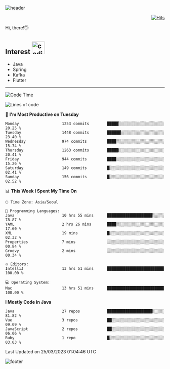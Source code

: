 ![header](https://capsule-render.vercel.app/api?type=soft&color=gradient&text=%20%20Jeff%20%20&fontAlign=30&fontSize=30&textBg=true&desc=Backend%20Developer&descAlign=60&descAlignY=50&&descSize=30)

<div align=right>
  
[![Hits](https://hits.seeyoufarm.com/api/count/incr/badge.svg?url=https%3A%2F%2Fgithub.com%2Fjeff-seyong)](https://hits.seeyoufarm.com)

</div>


Hi, there!🖐

## Interest <img src="https://media.giphy.com/media/bx3Cvt88j7PtM4SOaS/giphy.gif" alt="coding" width="40px" />

- Java
- Spring
- Kafka
- Flutter

---

<!--START_SECTION:waka-->
![Code Time](http://img.shields.io/badge/Code%20Time-388%20hrs%2039%20mins-blue)

![Lines of code](https://img.shields.io/badge/From%20Hello%20World%20I%27ve%20Written-671.7%20thousand%20lines%20of%20code-blue)

📅 **I'm Most Productive on Tuesday** 

```text
Monday                   1253 commits        █████░░░░░░░░░░░░░░░░░░░░   20.25 % 
Tuesday                  1448 commits        ██████░░░░░░░░░░░░░░░░░░░   23.40 % 
Wednesday                974 commits         ████░░░░░░░░░░░░░░░░░░░░░   15.74 % 
Thursday                 1263 commits        █████░░░░░░░░░░░░░░░░░░░░   20.41 % 
Friday                   944 commits         ████░░░░░░░░░░░░░░░░░░░░░   15.26 % 
Saturday                 149 commits         █░░░░░░░░░░░░░░░░░░░░░░░░   02.41 % 
Sunday                   156 commits         █░░░░░░░░░░░░░░░░░░░░░░░░   02.52 % 
```


📊 **This Week I Spent My Time On** 

```text
🕑︎ Time Zone: Asia/Seoul

💬 Programming Languages: 
Java                     10 hrs 55 mins      ████████████████████░░░░░   78.87 % 
YAML                     2 hrs 26 mins       ████░░░░░░░░░░░░░░░░░░░░░   17.60 % 
XML                      19 mins             █░░░░░░░░░░░░░░░░░░░░░░░░   02.32 % 
Properties               7 mins              ░░░░░░░░░░░░░░░░░░░░░░░░░   00.84 % 
Groovy                   2 mins              ░░░░░░░░░░░░░░░░░░░░░░░░░   00.34 % 

🔥 Editors: 
IntelliJ                 13 hrs 51 mins      █████████████████████████   100.00 % 

💻 Operating System: 
Mac                      13 hrs 51 mins      █████████████████████████   100.00 % 
```

**I Mostly Code in Java** 

```text
Java                     27 repos            ████████████████████░░░░░   81.82 % 
Vue                      3 repos             ██░░░░░░░░░░░░░░░░░░░░░░░   09.09 % 
JavaScript               2 repos             ██░░░░░░░░░░░░░░░░░░░░░░░   06.06 % 
Ruby                     1 repo              █░░░░░░░░░░░░░░░░░░░░░░░░   03.03 % 
```




 Last Updated on 25/03/2023 01:04:46 UTC
<!--END_SECTION:waka-->

<!--

<div align=center>
  
[![Gmail Badge](https://img.shields.io/badge/Gmail-d14836?style=flat&logo=Gmail&logoColor=white&link=mailto:sedragon.kim@gmail.com)](mailto:sedragon.kim@gmail.com) 

</div>

-->


![footer](https://capsule-render.vercel.app/api?type=waving&color=gradient&height=300&section=footer&animation=twinkling&reversal=true)
